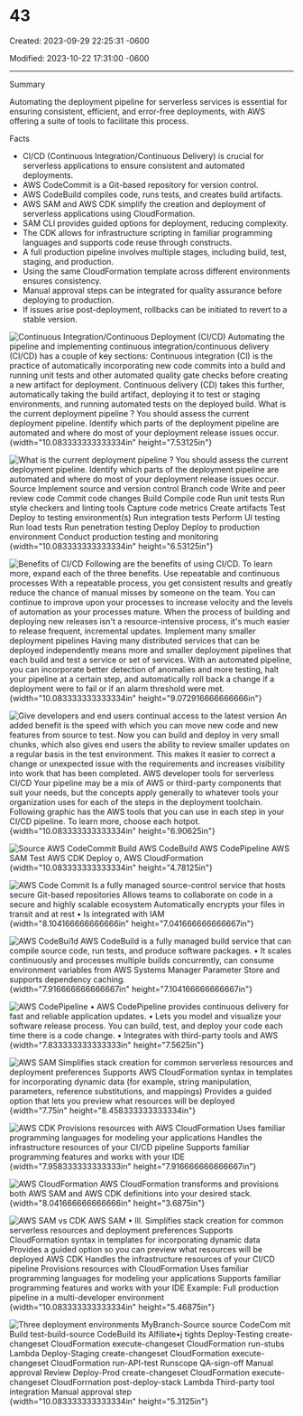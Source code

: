 # 43

Created: 2023-09-29 22:25:31 -0600

Modified: 2023-10-22 17:31:00 -0600

---

Summary

Automating the deployment pipeline for serverless services is essential for ensuring consistent, efficient, and error-free deployments, with AWS offering a suite of tools to facilitate this process.

Facts

- CI/CD (Continuous Integration/Continuous Delivery) is crucial for serverless applications to ensure consistent and automated deployments.
- AWS CodeCommit is a Git-based repository for version control.
- AWS CodeBuild compiles code, runs tests, and creates build artifacts.
- AWS SAM and AWS CDK simplify the creation and deployment of serverless applications using CloudFormation.
- SAM CLI provides guided options for deployment, reducing complexity.
- The CDK allows for infrastructure scripting in familiar programming languages and supports code reuse through constructs.
- A full production pipeline involves multiple stages, including build, test, staging, and production.
- Using the same CloudFormation template across different environments ensures consistency.
- Manual approval steps can be integrated for quality assurance before deploying to production.
- If issues arise post-deployment, rollbacks can be initiated to revert to a stable version.







![Continuous Integration/Continuous Deployment (CI/CD) Automating the pipeline and implementing continuous integration/continuous delivery (CI/CD) has a couple of key sections: Continuous integration (Cl) is the practice of automatically incorporating new code commits into a build and running unit tests and other automated quality gate checks before creating a new artifact for deployment. Continuous delivery (CD) takes this further, automatically taking the build artifact, deploying it to test or staging environments, and running automated tests on the deployed build. What is the current deployment pipeline ? You should assess the current deployment pipeline. Identify which parts of the deployment pipeline are automated and where do most of your deployment release issues occur. ](../../../media/AWS-Developing-Serverless-Solutions-on-AWS-Model--12-43-image1.png){width="10.083333333333334in" height="7.53125in"}









![What is the current deployment pipeline ? You should assess the current deployment pipeline. Identify which parts of the deployment pipeline are automated and where do most of your deployment release issues occur. Source Implement source and version control Branch code Write and peer review code Commit code changes Build Compile code Run unit tests Run style checkers and linting tools Capture code metrics Create artifacts Test Deploy to testing environment(s) Run integration tests Perform UI testing Run load tests Run penetration testing Deploy Deploy to production environment Conduct production testing and monitoring ](../../../media/AWS-Developing-Serverless-Solutions-on-AWS-Model--12-43-image2.png){width="10.083333333333334in" height="6.53125in"}





![Benefits of CI/CD Following are the benefits of using CI/CD. To learn more, expand each of the three benefits. Use repeatable and continuous processes With a repeatable process, you get consistent results and greatly reduce the chance of manual misses by someone on the team. You can continue to improve upon your processes to increase velocity and the levels of automation as your processes mature. When the process of building and deploying new releases isn't a resource-intensive process, it's much easier to release frequent, incremental updates. Implement many smaller deployment pipelines Having many distributed services that can be deployed independently means more and smaller deployment pipelines that each build and test a service or set of services. With an automated pipeline, you can incorporate better detection of anomalies and more testing, halt your pipeline at a certain step, and automatically roll back a change if a deployment were to fail or if an alarm threshold were met. ](../../../media/AWS-Developing-Serverless-Solutions-on-AWS-Model--12-43-image3.png){width="10.083333333333334in" height="9.072916666666666in"}





![Give developers and end users continual access to the latest version An added benefit is the speed with which you can move new code and new features from source to test. Now you can build and deploy in very small chunks, which also gives end users the ability to review smaller updates on a regular basis in the test environment. This makes it easier to correct a change or unexpected issue with the requirements and increases visibility into work that has been completed. AWS developer tools for serverless CI/CD Your pipeline may be a mix of AWS or third-party components that suit your needs, but the concepts apply generally to whatever tools your organization uses for each of the steps in the deployment toolchain. Following graphic has the AWS tools that you can use in each step in your CI/CD pipeline. To learn more, choose each hotpot. ](../../../media/AWS-Developing-Serverless-Solutions-on-AWS-Model--12-43-image4.png){width="10.083333333333334in" height="6.90625in"}



![Source AWS CodeCommit Build AWS CodeBui!d AWS CodePipeline AWS SAM Test AWS CDK Deploy o, AWS CloudFormation ](../../../media/AWS-Developing-Serverless-Solutions-on-AWS-Model--12-43-image5.png){width="10.083333333333334in" height="4.78125in"}







![AWS Code Commit Is a fully managed source-control service that hosts secure Git-based repositories Allows teams to collaborate on code in a secure and highly scalable ecosystem Automatically encrypts your files in transit and at rest • Is integrated with IAM ](../../../media/AWS-Developing-Serverless-Solutions-on-AWS-Model--12-43-image6.png){width="8.104166666666666in" height="7.041666666666667in"}







![AWS CodeBui1d AWS CodeBuild is a fully managed build service that can compile source code, run tests, and produce software packages. • It scales continuously and processes multiple builds concurrently, can consume environment variables from AWS Systems Manager Parameter Store and supports dependency caching. ](../../../media/AWS-Developing-Serverless-Solutions-on-AWS-Model--12-43-image7.png){width="7.916666666666667in" height="7.104166666666667in"}







![AWS CodePipeline • AWS CodePipeline provides continuous delivery for fast and reliable application updates. • Lets you model and visualize your software release process. You can build, test, and deploy your code each time there is a code change. • Integrates with third-party tools and AWS ](../../../media/AWS-Developing-Serverless-Solutions-on-AWS-Model--12-43-image8.png){width="7.833333333333333in" height="7.5625in"}



![AWS SAM Simplifies stack creation for common serverless resources and deployment preferences Supports AWS CloudFormation syntax in templates for incorporating dynamic data (for example, string manipulation, parameters, reference substitutions, and mappings) Provides a guided option that lets you preview what resources will be deployed ](../../../media/AWS-Developing-Serverless-Solutions-on-AWS-Model--12-43-image9.png){width="7.75in" height="8.458333333333334in"}





![AWS CDK Provisions resources with AWS CloudFormation Uses familiar programming languages for modeling your applications Handles the infrastructure resources of your CI/CD pipeline Supports familiar programming features and works with your IDE ](../../../media/AWS-Developing-Serverless-Solutions-on-AWS-Model--12-43-image10.png){width="7.958333333333333in" height="7.916666666666667in"}





![AWS CloudFormation AWS CloudFormation transforms and provisions both AWS SAM and AWS CDK definitions into your desired stack. ](../../../media/AWS-Developing-Serverless-Solutions-on-AWS-Model--12-43-image11.png){width="8.041666666666666in" height="3.6875in"}



![AWS SAM vs CDK AWS SAM • Ill. Simplifies stack creation for common serverless resources and deployment preferences Supports CloudFormation syntax in templates for incorporating dynamic data Provides a guided option so you can preview what resources will be deployed AWS CDK Handles the infrastructure resources of your CI/CD pipeline Provisions resources with CloudFormation Uses familiar programming languages for modeling your applications Supports familiar programming features and works with your IDE Example: Full production pipeline in a multi-developer environment ](../../../media/AWS-Developing-Serverless-Solutions-on-AWS-Model--12-43-image12.png){width="10.083333333333334in" height="5.46875in"}







![Three deployment environments MyBranch-Source source CodeCom mit Build test-build-source CodeBuild its Alfiliate•j tights Deploy-Testing create-changeset CloudFormation execute-changeset CloudFormation run-stubs Lambda Deploy-Staging create-changeset CloudFormation execute-changeset CloudFormation run-API-test Runscope QA-sign-off Manual approval Review Deploy-Prod create-changeset CloudFormation execute-changeset CloudForrnation post-deploy-stack Lambda Third-party tool integration Manual approval step ](../../../media/AWS-Developing-Serverless-Solutions-on-AWS-Model--12-43-image13.png){width="10.083333333333334in" height="5.3125in"}













